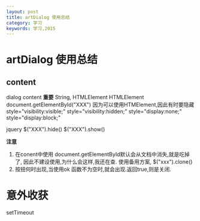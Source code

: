 ```yaml
---
layout: post
title: artDialog 使用总结
category: 学习
keywords: 学习,2015
---
```


# artDialog 使用总结

## content
dialog
content **重要** String, HTMLElement
HTMLElement document.getElementById("XXX")
因为可以使用HTMElement,因此有时要隐藏
style="visibility:visible;"
style="visibility:hidden;"
style="display:none;"
style="display:block;"

jquery
$("XXX").hide()
$("XXX").show()

**注意**
1. 在conent中使用 document.getElementById默认会从文档中消失,就是吃掉了, 因此不建设使用,为什么会这样,我还在查.
使用备用方案, $("xxx").clone()
2. 按扭何时出现,当使用ok 函数不为空时,就会出现.返回true,则是关闭.

# 意外收获

setTimeout
